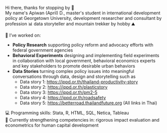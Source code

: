 Hi there, thanks for stopping by 👋
<br />
My name's Apiwan (April) D., master's student in international development policy at Georgetown University, development researcher and consultant by profession 📊 data storyteller and mountain trekker by hobby ⛰️

📌 I’ve worked on:
- **Policy Research** supporting policy reform and advocacy efforts with federal government agencies
- **Behavioral Experiments** designing and implementing field experiments in collaboration with local government, behavioral economics experts and key stakeholders to promote desirable urban behaviors
- **Data Stories** turning complex policy issues into meaningful conversations through data, design and storytelling such as
    - Data story 1: <a href="https://ippd.or.th/thailand-productivity-story" target="_blank" rel="noopener"><span>https://ippd.or.th/thailand-productivity-story</span></a>
    - Data story 2: <a href="https://ippd.or.th/plasticstory" target="_blank">https://ippd.or.th/plasticstory</a>
    - Data story 3: <a href="https://ippd.or.th/pm2-5)" target="_blank">https://ippd.or.th/pm2-5</a>
    - Data story 4: <a href="https://ippd.or.th/roadsafety" target="_blank">https://ippd.or.th/roadsafety</a>
    - Data story 5: <a href="https://betterroad.thailandfuture.org" target="_blank">https://betterroad.thailandfuture.org</a> (All links in Thai)

💻 Programming skills: Stata, R, HTML, SQL, Netica, Tableau <br />
🌱 Currently strengthening competencies in: rigorous impact evaluation and econometrics for human capital development <br />
